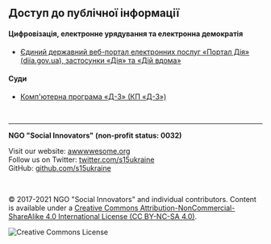 <h2>Доступ до публічної інформації</h2>

<h4>Цифровізація, електронне урядування та електронна демократія</h4>

- [Єдиний державний веб-портал електронних послуг «Портал Дія» (diia.gov.ua), застосунки «Дія» та «Дій вдома»](diia/README.md)

<h4>Суди</h4>

- [Комп'ютерна програма «Д-3» (КП «Д-3»)](kp-d3/README.md)

<br>

---

**NGO "Social Innovators" (non-profit status: 0032)**

Visit our website: [awwwwesome.org](https://www.awwwwesome.org) <br>
Follow us on Twitter: [twitter.com/s15ukraine](https://twitter.com/s15ukraine) <br>
GitHub: [github.com/s15ukraine](https://github.com/s15ukraine)

<br>

© 2017-2021 NGO "Social Innovators" and individual contributors. Content is available under a [Creative Commons Attribution-NonCommercial-ShareAlike 4.0 International License (CC BY-NC-SA 4.0)](https://creativecommons.org/licenses/by-nc-sa/4.0/).

![Creative Commons License](https://licensebuttons.net/l/by-nc-sa/4.0/88x31.png "License CC BY-NC-SA")
